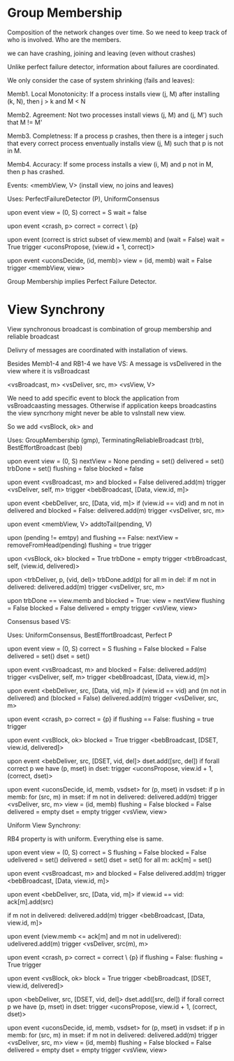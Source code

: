 # Group Membership


Composition of the network changes over time.
So we need to keep track of who is involved. Who are the members.


we can have crashing, joining and leaving (even without crashes)


Unlike perfect failure detector, information about failures are coordinated.


We only consider the case of system shrinking (fails and leaves):

Memb1. Local Monotonicity: If a process installs view (j, M) after installing (k, N), then j > k and M < N

Memb2. Agreement: Not two processes install views (j, M) and (j, M') such that M != M'

Memb3. Completness: If a process p crashes, then there is a integer j such that every correct
process enventually installs view (j, M) such that p is not in M.

Memb4. Accuracy: If some process installs a view (i, M) and p not in M, then p has crashed.


Events: <membView, V> (install view, no joins and leaves)

Uses: PerfectFailureDetector (P), UniformConsensus

upon event <init>
  view = (0, S)
  correct = S
  wait = false

upon event <crash, p>
  correct = correct \ {p}

upon event (correct is strict subset of view.memb) and (wait = False)
  wait = True
  trigger <uconsPropose, (view.id + 1, correct)>

upon event <uconsDecide, (id, memb)>
  view = (id, memb)
  wait = False
  trigger <membView, view>


Group Membership implies Perfect Failure Detector.




# View Synchrony

View synchronous broadcast is combination of group membership and reliable broadcast

Delivry of messages are coordinated with installation of views.

Besides Memb1-4 and RB1-4 we have
VS: A message is vsDelivered in the view where it is vsBroadcast


<vsBroadcast, m>
<vsDeliver, src, m>
<vsView, V>


We need to add specific event  to block the application from vsBroadcaasting messages.
Otherwise if application keeps broadcastins the view syncrhony might never be able to vsInstall new view.


So we add <vsBlock, ok> and <vsBlock>


Uses: GroupMembership (gmp), TerminatingReliableBroadcast (trb), BestEffortBroadcast (beb)

upon event <init>
  view = (0, S)
  nextView = None
  pending = set()
  delivered = set()
  trbDone = set()
  flushing = false
  blocked = false

upon event <vsBroadcast, m> and blocked = False
  delivered.add(m)
  trigger <vsDeliver, self, m>
  trigger <bebBroadcast, [Data, view.id, m]>

upon event <bebDeliver, src, [Data, vid, m]>
  if (view.id == vid) and m not in delivered and blocked = False:
    delivered.add(m)
    trigger <vsDeliver, src, m>

upon event <membView, V>
  addtoTail(pending, V)

upon (pending != emtpy) and flushing == False:
  nextView = removeFromHead(pending)
  flushing = true
  trigger <vsBlock>

upon <vsBlock, ok>
  blocked = True
  trbDone = empty
  trigger <trbBroadcast, self, (view.id, delivered)>

upon <trbDeliver, p, (vid, del)>
  trbDone.add(p)
  for all m in del:
    if m not in delivered:
      delivered.add(m)
      trigger <vsDeliver, src, m>

upon trbDone == view.memb and blocked = True:
  view = nextView
  flushing = False
  blocked = False
  delivered = empty
  trigger <vsView, view>




Consensus based VS:

Uses: UniformConsensus, BestEffortBroadcast, Perfect P

upon event <init>
  view = (0, S)
  correct = S
  flushing = False
  blocked = False
  delivered = set()
  dset = set()

upon event <vsBroadcast, m> and blocked = False:
  delivered.add(m)
  trigger <vsDeliver, self, m>
  trigger <bebBroadcast, [Data, view.id, m]>

upon event <bebDeliver, src, [Data, vid, m]>
  if (view.id == vid) and (m not in delivered) and (blocked = False)
    delivered.add(m)
    trigger <vsDeliver, src, m>

upon event <crash, p>
  correct \= {p}
  if flushing == False:
    flushing = true
    trigger <vsBlock>

upon event <vsBlock, ok>
  blocked = True
  trigger <bebBroadcast, [DSET, view.id, delivered]>

upon event <bebDeliver, src, [DSET, vid, del]>
  dset.add([src, del])
  if forall correct p we have (p, mset) in dset:
    trigger <uconsPropose, view.id + 1, (correct, dset)>

upon event <uconsDecide, id, memb, vsdset>
  for (p, mset) in vsdset:
    if p in memb:
      for (src, m) in mset:
        if m not in delivered:
          delivered.add(m)
          trigger <vsDeliver, src, m>
  view = (id, memb)
  flushing = False
  blocked = False
  delivered = empty
  dset = empty
  trigger <vsView, view>




Uniform View Synchrony:

RB4 property is with uniform. Everything else is same.


upon event <init>
  view = (0, S)
  correct = S
  flushing = False
  blocked = False
  udelivered = set()
  delivered = set()
  dset = set()
  for all m: ack[m] = set()



upon event <vsBroadcast, m> and blocked = False
  delivered.add(m)
  trigger <bebBroadcast, [Data, view.id, m]>

upon event <bebDeliver, src, [Data, vid, m]>
  if view.id == vid:
    ack[m].add(src)

  if m not in delivered:
    delivered.add(m)
    trigger <bebBroadcast, [Data, view.id, m]>

upon event (view.memb <= ack[m] and m not in udelivered):
  udelivered.add(m)
  trigger <vsDeliver, src(m), m>

upon event <crash, p>
  correct = correct \ {p}
  if flushing = False:
    flushing = True
    trigger <vsBlock>

upon event <vsBlock, ok>
  block = True
  trigger <bebBroadcast, [DSET, view.id, delivered]>

upon <bebDeliver, src, [DSET, vid, del]>
  dset.add([src, del])
  if forall correct p we have (p, mset) in dset:
    trigger <uconsPropose, view.id + 1, (correct, dset)>

upon event <uconsDecide, id, memb, vsdset>
  for (p, mset) in vsdset:
    if p in memb:
      for (src, m) in mset:
        if m not in delivered:
          delivered.add(m)
          trigger <vsDeliver, src, m>
  view = (id, memb)
  flushing = False
  blocked = False
  delivered = empty
  dset = empty
  trigger <vsView, view>
